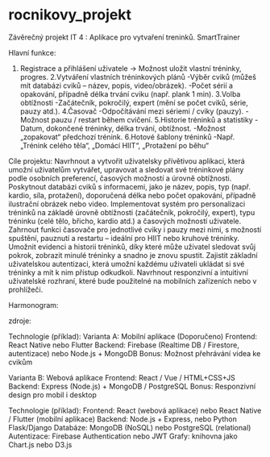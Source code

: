 # rocnikovy_projekt
Závěrečný projekt IT 4 : Aplikace pro vytvaření treninků. SmartTrainer

Hlavní funkce:
1. Registrace a přihlášení uživatele
→ Možnost uložit vlastní tréninky, progres.
2.Vytváření vlastních tréninkových plánů
-Výběr cviků (můžeš mít databázi cviků – název, popis, video/obrázek).
-Počet sérií a opakování, případně délka trvání cviku (např. plank 1 min).
3.Volba obtížnosti
-Začátečník, pokročilý, expert (mění se počet cviků, série, pauzy atd.).
4.Časovač
-Odpočítávání mezi sériemi / cviky (pauzy).
-Možnost pauzu / restart během cvičení.
5.Historie tréninků a statistiky
-Datum, dokončené tréninky, délka trvání, obtížnost.
-Možnost „zopakovat“ předchozí trénink.
6.Hotové šablony tréninků
-Např. „Trénink celého těla“, „Domácí HIIT“, „Protažení po běhu“

Cíle projektu:
Navrhnout a vytvořit uživatelsky přívětivou aplikaci, která umožní uživatelům vytvářet, upravovat a sledovat své tréninkové plány podle osobních preferencí, časových možností a úrovně obtížnosti.
Poskytnout databázi cviků s informacemi, jako je název, popis, typ (např. kardio, síla, protažení), doporučená délka nebo počet opakování, případně ilustrační obrázek nebo video.
Implementovat systém pro personalizaci tréninků na základě úrovně obtížnosti (začátečník, pokročilý, expert), typu tréninku (celé tělo, břicho, kardio atd.) a časových možností uživatele.
Zahrnout funkci časovače pro jednotlivé cviky i pauzy mezi nimi, s možností spuštění, pauznutí a restartu – ideální pro HIIT nebo kruhové tréninky.
Umožnit evidenci a historii tréninků, díky které může uživatel sledovat svůj pokrok, zobrazit minulé tréninky a snadno je znovu spustit.
Zajistit základní uživatelskou autentizaci, která umožní každému uživateli ukládat si své tréninky a mít k nim přístup odkudkoli.
Navrhnout responzivní a intuitivní uživatelské rozhraní, které bude použitelné na mobilních zařízeních nebo v prohlížeči.


Harmonogram:

zdroje:

Technologie (příklad):
Varianta A: Mobilní aplikace (Doporučeno)
Frontend: React Native nebo Flutter
Backend: Firebase (Realtime DB / Firestore, autentizace) nebo Node.js + MongoDB
Bonus: Možnost přehrávání videa ke cvikům

Varianta B: Webová aplikace
Frontend: React / Vue / HTML+CSS+JS
Backend: Express (Node.js) + MongoDB / PostgreSQL
Bonus: Responzivní design pro mobil i desktop

Technologie (příklad):
Frontend: React (webová aplikace) nebo React Native / Flutter (mobilní aplikace)
Backend: Node.js + Express, nebo Python Flask/Django
Databáze: MongoDB (NoSQL) nebo PostgreSQL (relational)
Autentizace: Firebase Authentication nebo JWT
Grafy: knihovna jako Chart.js nebo D3.js

